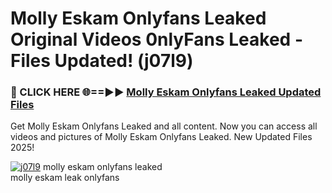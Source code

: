 # Molly Eskam Onlyfans Leaked Original Videos 0nlyFans Leaked - Files Updated! (j07l9)

<h3>🔴 CLICK HERE 🌐==►► <a href="https://tinyurl.com/ms9xzufz" rel="nofollow">Molly Eskam Onlyfans Leaked Updated Files</a></h3>

Get Molly Eskam Onlyfans Leaked and all content. Now you can access all videos and pictures of Molly Eskam Onlyfans Leaked. New Updated Files 2025!

[![j07l9](https://i.imgur.com/PQ7UWWw.gif)](https://tinyurl.com/ms9xzufz)
molly eskam onlyfans leaked<br>
molly eskam leak onlyfans